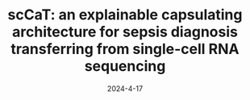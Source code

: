 ---
title: "scCaT: an explainable capsulating architecture for sepsis diagnosis transferring from single-cell RNA sequencing"
collection: publications
permalink: 
excerpt: 
date: 2024-4-17
venue: 'Preprint on bioRxiv'
paperurl: 'https://doi.org/10.1101/2024.04.17.590014'
citation: 'Xubin Zheng, Dian Meng, Duo Chen, Wan-Ki Wong, Ka-Ho To, Lei Zhu, Jiafei Wu, Yining Liang, Kwong-Sak Leung, Man-Hon Wong, Lixin Cheng. scCaT: an explainable capsulating architecture for sepsis diagnosis transferring from single-cell RNA sequencing. bioRxiv, 2024.'
---